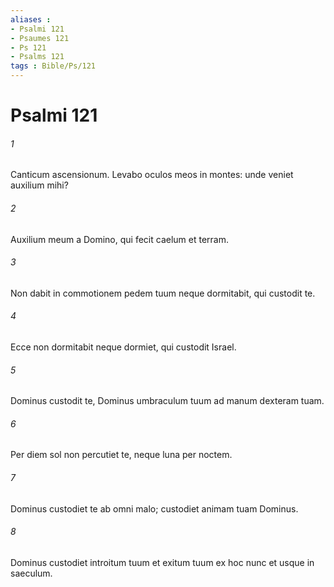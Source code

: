 ```yaml
---
aliases : 
- Psalmi 121
- Psaumes 121
- Ps 121
- Psalms 121
tags : Bible/Ps/121
---
```


# Psalmi 121

###### 1
Canticum ascensionum. Levabo oculos meos in montes: unde veniet auxilium mihi?
###### 2
Auxilium meum a Domino, qui fecit caelum et terram.
###### 3
Non dabit in commotionem pedem tuum neque dormitabit, qui custodit te.
###### 4
Ecce non dormitabit neque dormiet, qui custodit Israel.
###### 5
Dominus custodit te, Dominus umbraculum tuum ad manum dexteram tuam.
###### 6
Per diem sol non percutiet te, neque luna per noctem.
###### 7
Dominus custodiet te ab omni malo; custodiet animam tuam Dominus.
###### 8
Dominus custodiet introitum tuum et exitum tuum ex hoc nunc et usque in saeculum.
